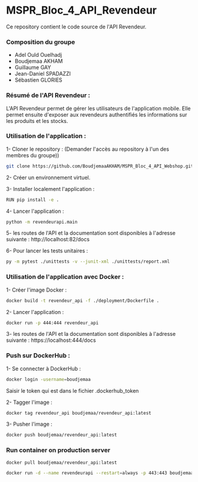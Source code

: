 # MSPR_Bloc_4_API_Revendeur

Ce repository contient le code source de l'API Revendeur.

### Composition du groupe

- Adel Ould Ouelhadj
- Boudjemaa AKHAM
- Guillaume GAY
- Jean-Daniel SPADAZZI
- Sébastien GLORIES

### Résumé de l'API Revendeur :

L'API Revendeur permet de gérer les utilisateurs de l'application mobile.
Elle permet ensuite d'exposer aux revendeurs authentifiés les informations sur les produits et les stocks.

### Utilisation de l'application :

1- Cloner le repository : (Demander l'accès au repository à l'un des membres du groupe))

```bash
git clone https://github.com/BoudjemaaAKHAM/MSPR_Bloc_4_API_Webshop.git
```

2- Créer un environnement virtuel.

3- Installer localement l'application :

```bash
RUN pip install -e .
```

4- Lancer l'application :

```bash
python -m revendeurapi.main
``` 

5- les routes de l'API et la documentation sont disponibles à l'adresse suivante :
http://localhost:82/docs

6- Pour lancer les tests unitaires :

```bash
py -m pytest ./unittests -v --junit-xml ./unittests/report.xml
```

### Utilisation de l'application avec Docker :

1- Créer l'image Docker :

```bash
docker build -t revendeur_api -f ./deployment/Dockerfile .
```

2- Lancer l'application :

```bash
docker run -p 444:444 revendeur_api
```

3- les routes de l'API et la documentation sont disponibles à l'adresse suivante :
https://localhost:444/docs

### Push sur DockerHub :

1- Se connecter à DockerHub :

```bash
docker login -username=boudjemaa
```

Saisir le token qui est dans le fichier .dockerhub_token

2- Tagger l'image :

```bash
docker tag revendeur_api boudjemaa/revendeur_api:latest
```

3- Pusher l'image :

```bash
docker push boudjemaa/revendeur_api:latest
```

### Run container on production server

```bash
docker pull boudjemaa/revendeur_api:latest
```

```bash
docker run -d --name revendeurapi --restart=always -p 443:443 boudjemaa/revendeur_api
```